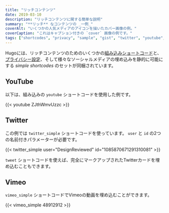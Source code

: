 ```yaml
---
title: "リッチコンテンツ"
date: 2019-03-10
description: "リッチコンテンツに関する簡単な説明"
summary: "**リッチ** なコンテンツの _一例_"
coverAlt: "いくつかの人気メディアのアイコンを描いたカバー画像の例。"
coverCaption: "これはキャプション付きの `cover` 画像の例です。"
tags: ["shortcodes", "privacy", "sample", "gist", "twitter", "youtube", "vimeo"]
---
```


Hugoには、リッチコンテンツのためのいくつかの[組み込みショートコード](https://gohugo.io/content-management/shortcodes/#use-hugos-built-in-shortcodes)と、[プライバシー設定](https://gohugo.io/about/hugo-and-gdpr/)、そして様々なソーシャルメディアの埋め込みを静的に可能にする _simple shortcodes_ のセットが同梱されています。

## YouTube

以下は、組み込みの `youtube` ショートコードを使用した例です。

{{< youtube ZJthWmvUzzc >}}

## Twitter

この例では `twitter_simple` ショートコードを使っています。 `user` と `id` の2つの名前付きパラメーターが必要です。

{{< twitter_simple user="DesignReviewed" id="1085870671291310081" >}}

`tweet` ショートコードを使えば、完全にマークアップされたTwitterカードを埋め込むこともできます。

## Vimeo

`vimeo_simple` ショートコードでVimeoの動画を埋め込むことができます。

{{< vimeo_simple 48912912 >}}
